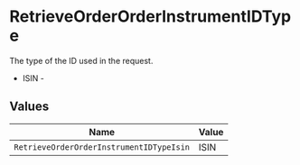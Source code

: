# RetrieveOrderOrderInstrumentIDType

The type of the ID used in the request.
* ISIN - 


## Values

| Name                                     | Value                                    |
| ---------------------------------------- | ---------------------------------------- |
| `RetrieveOrderOrderInstrumentIDTypeIsin` | ISIN                                     |